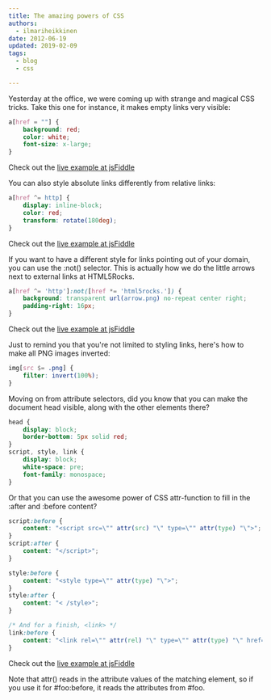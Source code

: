 ```yaml
---
title: The amazing powers of CSS 
authors:
  - ilmariheikkinen
date: 2012-06-19 
updated: 2019-02-09
tags:
  - blog
  - css

---
```


Yesterday at the office, we were coming up with strange and magical CSS tricks. Take this one for instance, it makes empty links very visible:

```css
a[href = ""] {
    background: red;
    color: white;
    font-size: x-large;
}
```

Check out the [live example at jsFiddle](https://jsfiddle.net/VWYsk/)

You can also style absolute links differently from relative links:

```css
a[href ^= http] {
    display: inline-block;
    color: red;
    transform: rotate(180deg);
}
```

Check out the [live example at jsFiddle](https://jsfiddle.net/RShhf/1/)

If you want to have a different style for links pointing out of your domain, you can use the :not() selector. This is actually how we do the little arrows next to external links at HTML5Rocks.

```css
a[href ^= 'http']:not([href *= 'html5rocks.']) {
    background: transparent url(arrow.png) no-repeat center right;
    padding-right: 16px;
}
```

Check out the [live example at jsFiddle](http://jsfiddle.net/Sts9H/1/)

Just to remind you that you're not limited to styling links, here's how to make all PNG images inverted:

```css
img[src $= .png] {
    filter: invert(100%);
}
```

Moving on from attribute selectors, did you know that you can make the document head visible, along with the other elements there?

```css
head {
    display: block;
    border-bottom: 5px solid red;
}
script, style, link {
    display: block;
    white-space: pre;
    font-family: monospace;
}
```

Or that you can use the awesome power of CSS attr-function to fill in the :after and :before content?

```css
script:before {
    content: "<script src=\"" attr(src) "\" type=\"" attr(type) "\">";
}
script:after {
    content: "</script>";
}

style:before {
    content: "<style type=\"" attr(type) "\">";
}
style:after {
    content: "< /style>";
}

/* And for a finish, <link> */
link:before {
    content: "<link rel=\"" attr(rel) "\" type=\"" attr(type) "\" href=\"" attr(href) "\" />";
}
```

Check out the [live example at jsFiddle](http://jsfiddle.net/Wedjf/1/)

Note that attr() reads in the attribute values of the matching element, so if you use it for #foo:before, it reads the attributes from #foo.


